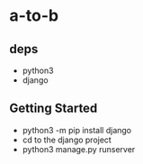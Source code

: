 # a-to-b

## deps
* python3
* django

## Getting Started

* python3 -m pip install django
* cd to the django project
* python3 manage.py runserver

